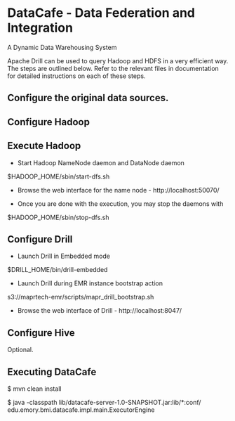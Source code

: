 # DataCafe - Data Federation and Integration

A Dynamic Data Warehousing System

Apache Drill can be used to query Hadoop and HDFS in a very efficient way. The steps are outlined below. 
Refer to the relevant files in documentation for detailed instructions on each of these steps.


## Configure the original data sources.


## Configure Hadoop 

## Execute Hadoop

* Start Hadoop NameNode daemon and DataNode daemon 

 $HADOOP_HOME/sbin/start-dfs.sh

* Browse the web interface for the name node - http://localhost:50070/

* Once you are done with the execution, you may stop the daemons with

 $HADOOP_HOME/sbin/stop-dfs.sh


## Configure Drill

* Launch Drill in Embedded mode 

 $DRILL_HOME/bin/drill-embedded 


* Launch Drill during EMR instance bootstrap action

 s3://maprtech-emr/scripts/mapr_drill_bootstrap.sh


* Browse the web interface of Drill - http://localhost:8047/

## Configure Hive

Optional.


## Executing DataCafe

 $ mvn clean install

 $ java -classpath lib/datacafe-server-1.0-SNAPSHOT.jar:lib/*:conf/ edu.emory.bmi.datacafe.impl.main.ExecutorEngine


